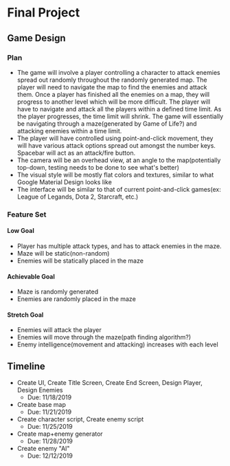 # Final Project
## Game Design
### Plan
* The game will involve a player controlling a character to attack enemies spread out randomly throughout the randomly generated map. The player will need to navigate the map to find the enemies and attack them. Once a player has finished all the enemies on a map, they will progress to another level which will be more difficult. The player will have to navigate and attack all the players within a defined time limit. As the player progresses, the time limit will shrink. The game will essentially be navigating through a maze(generated by Game of Life?) and attacking enemies within a time limit. 
* The player will have controlled using point-and-click movement, they will have various attack options spread out amongst the number keys. Spacebar will act as an attack/fire button.
* The camera will be an overhead view, at an angle to the map(potentially top-down, testing needs to be done to see what's better)
* The visual style will be mostly flat colors and textures, similar to what Google Material Design looks like
* The interface will be similar to that of current point-and-click games(ex: League of Legands, Dota 2, Starcraft, etc.)
### Feature Set
#### Low Goal
* Player has multiple attack types, and has to attack enemies in the maze.
* Maze will be static(non-random)
* Enemies will be statically placed in the maze
#### Achievable Goal
* Maze is randomly generated
* Enemies are randomly placed in the maze
#### Stretch Goal
* Enemies will attack the player
* Enemies will move through the maze(path finding algorithm?)
* Enemy intelligence(movement and attacking) increases with each level

## Timeline
* Create UI, Create Title Screen, Create End Screen, Design Player, Design Enemies
    * Due: 11/18/2019 
* Create base map
    * Due: 11/21/2019
* Create character script, Create enemy script
    * Due: 11/25/2019
* Create map+enemy generator
    * Due: 11/28/2019
* Create enemy "AI"
    * Due: 12/12/2019